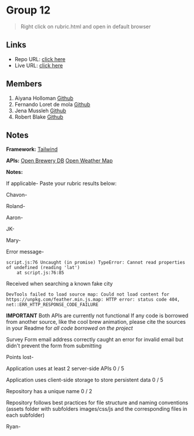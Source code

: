 # Group 12

> Right click on rubric.html and open in default browser

## Links

- Repo URL: [click here](https://github.com/floretdemola/group-project-01)
- Live URL: [click here](https://floretdemola.github.io/group-project-01/)

## Members

1.  Aiyana Holloman [Github](https://github.com/aiyholl5)
2.  Fernando Loret de mola [Github](https://github.com/floretdemola)
3.  Jena Mussleh [Github](https://github.com/Jmussleh)
4.  Robert Blake [Github](https://github.com/rblake089)

## Notes

**Framework:**
[Tailwind](https://tailwindcss.com/)

**APIs:**
[Open Brewery DB](https://openbrewerydb.org/)
[Open Weather Map](https://openweathermap.org/)

**Notes:**

If applicable-
Paste your rubric results below:

Chavon-

Roland-

Aaron-

JK-

Mary-

Error message-

```
script.js:76 Uncaught (in promise) TypeError: Cannot read properties of undefined (reading 'lat')
    at script.js:76:85
```

Received when searching a known fake city

```
DevTools failed to load source map: Could not load content for https://unpkg.com/feather.min.js.map: HTTP error: status code 404, net::ERR_HTTP_RESPONSE_CODE_FAILURE
```

**IMPORTANT**
Both APIs are currently not functional
If any code is borrowed from another source, like the cool brew animation, please cite the sources in your Readme for _all code borrowed on the project_

Survey Form email address correctly caught an error for invalid email but didn't prevent the form from submitting

Points lost-

Application uses at least 2 server-side APIs
0 / 5

Application uses client-side storage to store persistent data
0 / 5

Repository has a unique name
0 / 2

Repository follows best practices for file structure and naming conventions
(assets folder with subfolders images/css/js and the corresponding files in each subfolder)

Ryan-
